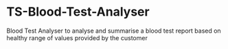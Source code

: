 # TS-Blood-Test-Analyser
Blood Test Analyser to analyse and summarise a blood test report based on healthy range of values provided by the customer
